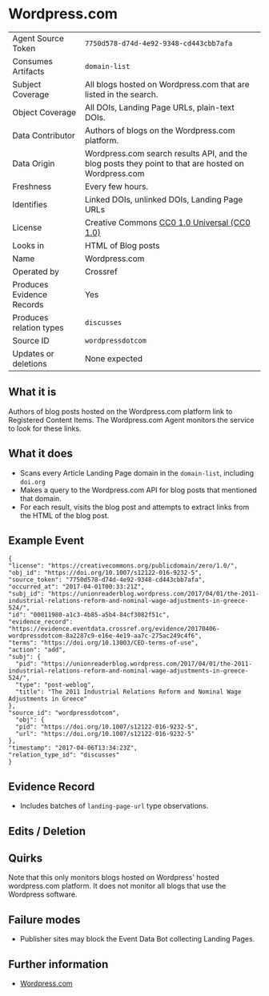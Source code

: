 # Wordpress.com

| | |
|---------------------------|-|
| Agent Source Token        | `7750d578-d74d-4e92-9348-cd443cbb7afa` |
| Consumes Artifacts        | `domain-list` |
| Subject Coverage          | All blogs hosted on Wordpress.com that are listed in the search. |
| Object Coverage           | All DOIs, Landing Page URLs, plain-text DOIs. |
| Data Contributor          | Authors of blogs on the Wordpress.com platform. |
| Data Origin               | Wordpress.com search results API, and the blog posts they point to that are hosted on Wordpress.com |
| Freshness                 | Every few hours. |
| Identifies                | Linked DOIs, unlinked DOIs, Landing Page URLs |
| License                   | Creative Commons [CC0 1.0 Universal (CC0 1.0)](https://creativecommons.org/publicdomain/zero/1.0/) |
| Looks in                  | HTML of Blog posts |
| Name                      | Wordpress.com |
| Operated by               | Crossref |
| Produces Evidence Records | Yes |
| Produces relation types   | `discusses` |
| Source ID                 | `wordpressdotcom` |
| Updates or deletions      | None expected |

## What it is

Authors of blog posts hosted on the Wordpress.com platform link to Registered Content Items. The Wordpress.com Agent monitors the service to look for these links.

## What it does

 - Scans every Article Landing Page domain in the `domain-list`, including `doi.org`
 - Makes a query to the Wordpress.com API for blog posts that mentioned that domain.
 - For each result, visits the blog post and attempts to extract links from the HTML of the blog post.

## Example Event

    {
    "license": "https://creativecommons.org/publicdomain/zero/1.0/",
    "obj_id": "https://doi.org/10.1007/s12122-016-9232-5",
    "source_token": "7750d578-d74d-4e92-9348-cd443cbb7afa",
    "occurred_at": "2017-04-01T00:33:21Z",
    "subj_id": "https://unionreaderblog.wordpress.com/2017/04/01/the-2011-industrial-relations-reform-and-nominal-wage-adjustments-in-greece-524/",
    "id": "00011980-a1c3-4b85-a5b4-84cf3082f51c",
    "evidence_record": "https://evidence.eventdata.crossref.org/evidence/20170406-wordpressdotcom-8a2287c9-e16e-4e19-aa7c-275ac249c4f6",
    "terms": "https://doi.org/10.13003/CED-terms-of-use",
    "action": "add",
    "subj": {
      "pid": "https://unionreaderblog.wordpress.com/2017/04/01/the-2011-industrial-relations-reform-and-nominal-wage-adjustments-in-greece-524/",
      "type": "post-weblog",
      "title": "The 2011 Industrial Relations Reform and Nominal Wage Adjustments in Greece"
    },
    "source_id": "wordpressdotcom",
      "obj": {
      "pid": "https://doi.org/10.1007/s12122-016-9232-5",
      "url": "https://doi.org/10.1007/s12122-016-9232-5"
    },
    "timestamp": "2017-04-06T13:34:23Z",
    "relation_type_id": "discusses"
    }

## Evidence Record

 - Includes batches of `landing-page-url` type observations.

## Edits / Deletion

## Quirks

Note that this only monitors blogs hosted on Wordpress' hosted wordpress.com platform. It does not monitor all blogs that use the Wordpress software.

## Failure modes

 - Publisher sites may block the Event Data Bot collecting Landing Pages.

## Further information

 - [Wordpress.com](http://wordpress.com)
